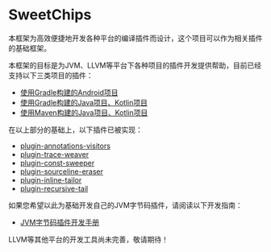 # SweetChips

本框架为高效便捷地开发各种平台的编译插件而设计，这个项目可以作为相关插件的基础框架。

本框架的目标是为JVM、LLVM等平台下各种项目的插件开发提供帮助，目前已经支持以下三类项目的插件：

- [使用Gradle构建的Android项目](gradle-android/README.md)
- [使用Gradle构建的Java项目、Kotlin项目](gradle-java/README.md)
- [使用Maven构建的Java项目、Kotlin项目](maven-java/README.md)

在以上部分的基础上，以下插件已被实现：

- [plugin-annotations-visitors](plugin-annotations-visitors/README.md)
- [plugin-trace-weaver](plugin-trace-weaver/README.md)
- [plugin-const-sweeper](plugin-const-sweeper/README.md)
- [plugin-sourceline-eraser](plugin-sourceline-eraser/README.md)
- [plugin-inline-tailor](plugin-inline-tailor/README.md)
- [plugin-recursive-tail](plugin-recursive-tail/README.md)

如果您希望以此为基础开发自己的JVM字节码插件，请阅读以下开发指南：

- [JVM字节码插件开发手册](docs/developer-manual-jvm-plugin.md) 

LLVM等其他平台的开发工具尚未完善，敬请期待！
